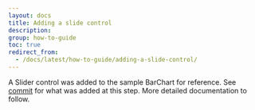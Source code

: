 ```yaml
---
layout: docs
title: Adding a slide control
description: 
group: how-to-guide
toc: true
redirect_from:
  - /docs/latest/how-to-guide/adding-a-slide-control/
---
```


A Slider control was added to the sample BarChart for reference.
See [commit](https://github.com/Microsoft/PowerBI-visuals-sampleBarChart/commit/e2e0bc5888d9a3ca305a7a7af5046068645c8b30 ) for what was added at this step.
More detailed documentation to follow.